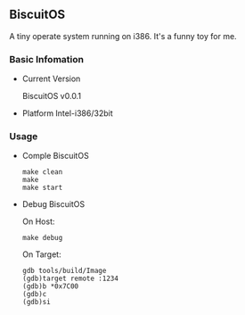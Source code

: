 BiscuitOS
--------------------------------------------

A tiny operate system running on i386. It's a funny toy for me.

### Basic Infomation

  * Current Version

    BiscuitOS v0.0.1

  * Platform
    Intel-i386/32bit

### Usage

  * Comple BiscuitOS

    ```
    make clean
    make 
    make start
    ```

  * Debug BiscuitOS

    On Host:
    ```
    make debug
    ```
    On Target:
    ```
    gdb tools/build/Image
    (gdb)target remote :1234
    (gdb)b *0x7C00
    (gdb)c
    (gdb)si
    ```
